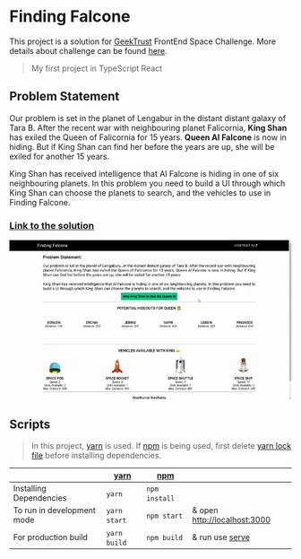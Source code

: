 # Finding Falcone

This project is a solution for [GeekTrust](https://www.geektrust.in/) FrontEnd Space Challenge. More details about challenge can be found [here](https://www.geektrust.in/coding-problem/frontend/space).

> My first project in TypeScript React

## Problem Statement

Our problem is set in the planet of Lengabur in the distant distant galaxy of Tara B. After the recent war with neighbouring planet Falicornia, **King Shan** has exiled the Queen of Falicornia for 15 years. **Queen Al Falcone** is now in hiding. But if King Shan can find her before the years are up, she will be exiled for another 15 years.

King Shan has received intelligence that Al Falcone is hiding in one of six neighbouring planets. In this problem you need to build a UI through which King Shan can choose the planets to search, and the vehicles to use in Finding Falcone.

### [Link to the solution](https://finding-falcone-gt.netlify.app/)

![Finding Falcone Banner](./finding-falcone-banner.gif)

## Scripts

> In this project, [yarn](https://yarnpkg.com/) is used. If [npm](https://www.npmjs.com/package/npm) is being used, first delete [yarn lock file](/yarn.lock) before installing dependencies.

|                            | [yarn](https://yarnpkg.com/) | [npm](https://www.npmjs.com/package/npm) |                                                        |
| -------------------------- | ---------------------------- | ---------------------------------------- | ------------------------------------------------------ |
| Installing Dependencies    | `yarn`                       | `npm install`                            |                                                        |
| To run in development mode | `yarn start`                 | `npm start`                              | & open [http://localhost:3000](http://localhost:3000)  |
| For production build       | `yarn build`                 | `npm build`                              | & run use [serve](https://www.npmjs.com/package/serve) |
